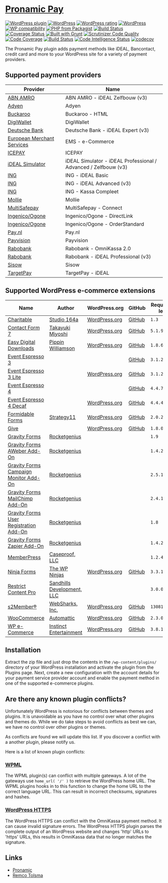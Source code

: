 # [Pronamic Pay](https://www.pronamic.eu/plugins/pronamic-ideal/)

[![WordPress plugin](https://img.shields.io/wordpress/plugin/v/pronamic-ideal.svg)](https://www.pronamic.eu/plugins/pronamic-ideal/)
[![WordPress](https://img.shields.io/wordpress/plugin/dt/pronamic-ideal.svg)](https://www.pronamic.eu/plugins/pronamic-ideal/)
[![WordPress rating](https://img.shields.io/wordpress/plugin/r/pronamic-ideal.svg)](https://www.pronamic.eu/plugins/pronamic-ideal/)
[![WordPress](https://img.shields.io/wordpress/v/pronamic-ideal.svg)](https://www.pronamic.eu/plugins/pronamic-ideal/)
[![WP compatibility](https://plugintests.com/plugins/pronamic-ideal/wp-badge.svg)](https://plugintests.com/plugins/pronamic-ideal/latest-report)
[![PHP from Packagist](https://img.shields.io/packagist/php-v/wp-pay/core.svg)]()
[![Build Status](https://travis-ci.org/pronamic/wp-pronamic-ideal.svg?branch=develop)](https://travis-ci.org/pronamic/wp-pronamic-ideal)
[![Coverage Status](https://coveralls.io/repos/github/pronamic/wp-pronamic-ideal/badge.svg?branch=develop)](https://coveralls.io/github/pronamic/wp-pronamic-ideal?branch=develop)
[![Built with Grunt](https://gruntjs.com/cdn/builtwith.svg)](http://gruntjs.com/)
[![Scrutinizer Code Quality](https://scrutinizer-ci.com/g/pronamic/wp-pronamic-ideal/badges/quality-score.png?b=develop)](https://scrutinizer-ci.com/g/pronamic/wp-pronamic-ideal/?branch=develop)
[![Code Coverage](https://scrutinizer-ci.com/g/pronamic/wp-pronamic-ideal/badges/coverage.png?b=develop)](https://scrutinizer-ci.com/g/pronamic/wp-pronamic-ideal/?branch=develop)
[![Build Status](https://scrutinizer-ci.com/g/pronamic/wp-pronamic-ideal/badges/build.png?b=develop)](https://scrutinizer-ci.com/g/pronamic/wp-pronamic-ideal/build-status/develop)
[![Code Intelligence Status](https://scrutinizer-ci.com/g/pronamic/wp-pronamic-ideal/badges/code-intelligence.svg?b=develop)](https://scrutinizer-ci.com/code-intelligence)
[![codecov](https://codecov.io/gh/pronamic/wp-pronamic-ideal/branch/develop/graph/badge.svg)](https://codecov.io/gh/pronamic/wp-pronamic-ideal)

The Pronamic Pay plugin adds payment methods like iDEAL, Bancontact, credit card and more to your WordPress site for a variety of payment providers.


## Supported payment providers

| Provider | Name |
| -------- | ---- |
| [ABN AMRO](https://www.abnamro.nl/) | ABN AMRO - iDEAL Zelfbouw (v3) |
| [Adyen](https://www.adyen.com/) | Adyen |
| [Buckaroo](https://buckaroo.nl/) | Buckaroo - HTML |
| [DigiWallet](https://www.digiwallet.nl/) | DigiWallet |
| [Deutsche Bank](https://deutschebank.nl/) | Deutsche Bank - iDEAL Expert (v3) |
| [European Merchant Services](https://emspay.nl/) | EMS - e-Commerce |
| [ICEPAY](https://icepay.nl/) | ICEPAY |
| [iDEAL Simulator](https://www.ideal-simulator.nl/) | iDEAL Simulator - iDEAL Professional / Advanced / Zelfbouw (v3) |
| [ING](https://www.ing.nl/) | ING - iDEAL Basic |
| [ING](https://www.ing.nl/) | ING - iDEAL Advanced (v3) |
| [ING](https://www.ing.nl/) | ING - Kassa Compleet |
| [Mollie](https://www.mollie.nl/) | Mollie |
| [MultiSafepay](https://www.multisafepay.com/) | MultiSafepay - Connect |
| [Ingenico/Ogone](https://payment-services.ingenico.com/) | Ingenico/Ogone - DirectLink |
| [Ingenico/Ogone](https://payment-services.ingenico.com/) | Ingenico/Ogone - OrderStandard |
| [Pay.nl](https://www.pay.nl/) | Pay.nl |
| [Payvision](https://www.payvision.com) | Payvision |
| [Rabobank](https://www.rabobank.nl/) | Rabobank - OmniKassa 2.0 |
| [Rabobank](https://www.rabobank.nl/) | Rabobank - iDEAL Professional (v3) |
| [Sisow](https://www.sisow.nl/) | Sisow |
| [TargetPay](https://www.targetpay.com/) | TargetPay - iDEAL |


## Supported WordPress e-commerce extensions

| Name | Author | WordPress.org | GitHub | Requires at least | Tested up to |
| ---- | ------ | ------------- | ------ | ----------------- | ------------ |
| [Charitable](https://www.wpcharitable.com/) | [Studio 164a](https://www.164a.com/) | [WordPress.org](https://wordpress.org/plugins/charitable/) | [GitHub](https://github.com/Charitable/Charitable) | `1.3` | `1.6.48` |
| [Contact Form 7](https://contactform7.com/) | [Takayuki Miyoshi](https://ideasilo.wordpress.com/) | [WordPress.org](https://nl.wordpress.org/plugins/contact-form-7/) | [GitHub](https://github.com/takayukister/contact-form-7) | `5.1.9` | `5.4.1` |
| [Easy Digital Downloads](https://easydigitaldownloads.com/) | [Pippin Williamson](https://pippinsplugins.com/) | [WordPress.org](https://wordpress.org/plugins/easy-digital-downloads/) | [GitHub](https://github.com/easydigitaldownloads/Easy-Digital-Downloads) | `1.8.6` | `2.10.5` |
| [Event Espresso 3](https://eventespresso.com/) |  |  | [GitHub](https://github.com/eventespresso/event-espresso-legacy) | `3.1.24` | `3.1.37.14.p` |
| [Event Espresso 3 Lite](https://eventespresso.com/) |  | [WordPress.org](https://wordpress.org/plugins/event-espresso-free/) | [GitHub](https://github.com/eventespresso/event-espresso-legacy) | `3.1.29.1.L` | `3.1.37.15.L` |
| [Event Espresso 4](https://eventespresso.com/) |  |  | [GitHub](https://github.com/eventespresso/event-espresso-core) | `4.4.7.p` | `4.10.8.p` |
| [Event Espresso 4 Decaf](https://eventespresso.com/) |  | [WordPress.org](https://wordpress.org/plugins/event-espresso-decaf/) | [GitHub](https://github.com/eventespresso/event-espresso-core) | `4.4.4.decaf` | `4.10.8.decaf` |
| [Formidable Forms](https://formidableforms.com/) | [Strategy11](https://strategy11.com/) | [WordPress.org](https://wordpress.org/plugins/formidable/) | [GitHub](https://github.com/Strategy11/formidable-forms) | `2.0.22` | `4.11` |
| [Give](https://givewp.com/) |  | [WordPress.org](https://wordpress.org/plugins/give/) | [GitHub](https://github.com/WordImpress/Give) | `1.8.0` | `2.11.1` |
| [Gravity Forms](https://www.gravityforms.com/) | [Rocketgenius](https://www.rocketgenius.com/) |  |  | `1.9` | `2.5.3` |
| [Gravity Forms AWeber Add-On](https://www.gravityforms.com/add-ons/aweber/) | [Rocketgenius](https://www.rocketgenius.com/) |  |  | `1.4.2` | `2.9` |
| [Gravity Forms Campaign Monitor Add-On](https://www.gravityforms.com/add-ons/campaign-monitor/) | [Rocketgenius](https://www.rocketgenius.com/) |  |  | `2.5.1` | `3.7` |
| [Gravity Forms MailChimp Add-On](https://www.gravityforms.com/add-ons/mailchimp/) | [Rocketgenius](https://www.rocketgenius.com/) |  |  | `2.4.1` | `4.6.3` |
| [Gravity Forms User Registration Add-On](https://www.gravityforms.com/add-ons/user-registration/) | [Rocketgenius](https://www.rocketgenius.com/) |  |  | `1.8` | `4.4` |
| [Gravity Forms Zapier Add-On](https://www.gravityforms.com/add-ons/zapier/) | [Rocketgenius](https://www.rocketgenius.com/) |  |  | `1.4.2` | `3.2` |
| [MemberPress](https://www.memberpress.com/) | [Caseproof, LLC](https://caseproof.com/) |  |  | `1.2.4` | `1.9.17` |
| [Ninja Forms](https://ninjaforms.com/) | [The WP Ninjas](https://ninjaforms.com/) | [WordPress.org](https://wordpress.org/plugins/ninja-forms/) | [GitHub](https://github.com/wpninjas/ninja-forms) | `3.3.15` | `3.5.4` |
| [Restrict Content Pro](https://restrictcontentpro.com/) | [Sandhills Development, LLC](https://sandhillsdev.com/) |  |  | `3.0.0` | `3.4.4` |
| [s2Member®](https://s2member.com/) | [WebSharks, Inc.](http://www.websharks-inc.com/) | [WordPress.org](https://wordpress.org/plugins/s2member/) | [GitHub](https://github.com/WebSharks/s2Member) | `130816` | `200301` |
| [WooCommerce](https://woocommerce.com/) | [Automattic](https://automattic.com/) | [WordPress.org](https://wordpress.org/plugins/woocommerce/) | [GitHub](https://github.com/woocommerce/woocommerce) | `2.3.0` | `5.3.0` |
| [WP e-Commerce](https://wpecommerce.org/) | [Instinct Entertainment](http://instinct.co.nz/) | [WordPress.org](https://wordpress.org/plugins/wp-e-commerce/) | [GitHub](https://github.com/wp-e-commerce/WP-e-Commerce) | `3.8.12.1` | `3.15.1` |


## Installation

Extract the zip file and just drop the contents in the `/wp-content/plugins/` directory of your
WordPress installation and activate the plugin from the Plugins page. Next, create a new configuration
with the account details for your payment service provider account and enable the payment method in
one of the supported e-commerce plugins.

## Are there any known plugin conflicts?

Unfortunately WordPress is notorious for conflicts between themes and plugins. It is unavoidable as you have no control over what other plugins and themes do. While we do take steps to avoid conflicts as best we can, we have no control over other plugins or themes.

As conflicts are found we will update this list. If you discover a conflict with a another plugin, please notify us.

Here is a list of known plugin conflicts:

### [WPML](https://wpml.org/)

The WPML plugin(s) can conflict with multiple gateways. A lot of the gateways
use `home_url( '/' )` to retrieve the WordPress home URL. The WPML plugins hooks
in to this function to change the home URL to the correct language URL. This
can result in incorrect checksums, signatures and hashes.

### [WordPress HTTPS](https://wordpress.org/plugins/wordpress-https/)

The WordPress HTTPS can conflict with the OmniKassa payment method. It can 
cause invalid signature errors. The WordPress HTTPS plugin parses the complete 
output of an WordPress website and changes 'http' URLs to 'https' URLs, this 
results in OmniKassa data that no longer matches the signature.


## Links

*	[Pronamic](https://www.pronamic.eu/)
*	[Remco Tolsma](https://www.remcotolsma.nl/)
